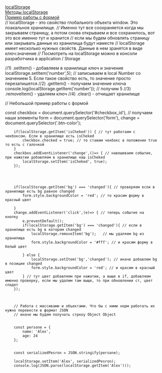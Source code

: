 [localStorage]()<br>
[Методы localStorage]()<br>
[Пример работы с формой]()<br>
// localStorage - это свойство глобального объекта window. Это лоакальное хранилище.
// Именно тут все соохраняется когда мы закрываем страницу, а потом снова открываем и все сохранилось, вот это все именно тут и хранится
// если мы будем обновлять страницу или закрывать данные из хранилища будут наместе 
// localStorage имеет несколько нужных свойств. Данные в нем зранятся в виде ключ:значение
// Посмотреть на localStorage можно в консоли разработчика в application / Storage

//1) .setItem() - добавляем в хранилище ключ и значение
localStorage.setItem('number',5); // записываем в local Number со значением 5. Если такое свойство есть, то значение просто перезапишется
//2) .getItem() - получаем значение ключа
console.log(localStorage.getItem('number')); // получим 5
//3) .removeItem() - удаляем ключ
//4) .clear() - отчищает хранилище

// Небольшой пример работы с формой

const checkbox = document.querySelector('#checkbox_id'), // получаем наши элементы 
        form = document.querySelector('form'),
        change = document.querySelector('.btn-color');

        
        if(localStorage.getItem('isCheked')) { // тут работаем с чекбоксом. Если в хранилище есть isCheked
            checkbox.checked = true; // то ставим чекбокс в положение true то есть с галочкой
        } 
        checkbox.addEventListener('change',()=> { // навешиваем событие, при нажатии добавляем в хранилище наш isCheked
            localStorage.setItem('isCheked', true);
        });




        if(localStorage.getItem('bg') === 'changed'){ // проверяем если в хранилище есть bg равное changed
            form.style.backgroundColor = 'red'; // то красим форму в красный цвет

        }
        change.addEventListener('click',(e)=> { // теперь событие на кнопку
            e.preventDefault();
            if(localStorage.getItem('bg') === 'changed'){ // если в хранилище есть bg в котором changed
                localStorage.removeItem('bg');   // мы удаляем bg из хранилища
                form.style.backgroundColor = '#fff'; // и красим форму в белый цвет

            } else {
                localStorage.setItem('bg','changed'); // иначе добавлем bg в позиции changed 
                form.style.backgroundColor = 'red'; // и красим в красный цвет
            } // тут цвет добавляем при нажатии, а выше в if, добавляем именно проверку, если мы удалим там выще, то при обновлении ст, цвет спадет
        });



        // Работа с массивами и объектами. Что бы с ними норм работать их нужно перевести в формат JSON
        // иначе мы будем получать стркоу Object Object


        const persone = {
            name: 'Alex',
            age: 24
        };


        const serializedPesron = JSON.stringify(persone);

        localStorage.setItem('Alex', serializedPesron);
        console.log(JSON.parse(localStorage.getItem('Alex')));
